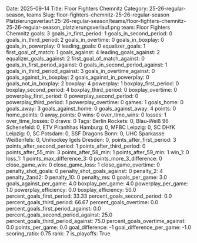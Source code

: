 Date: 2025-09-14
Title: Floor Fighters Chemnitz
Category: 25-26-regular-season, teams
Slug: floor-fighters-chemnitz-25-26-regular-season
Platzierungsverlauf:25-26-regular-season/teams/floor-fighters-chemnitz-25-26-regular-season_platzierungsverlauf.png
team: Floor Fighters Chemnitz
goals: 3
goals_in_first_period: 1
goals_in_second_period: 0
goals_in_third_period: 2
goals_in_overtime: 0
goals_in_boxplay: 0
goals_in_powerplay: 0
leading_goals: 0
equalizer_goals: 1
first_goal_of_match: 1
goals_against: 4
leading_goals_against: 2
equalizer_goals_against: 2
first_goal_of_match_against: 0
goals_in_first_period_against: 0
goals_in_second_period_against: 1
goals_in_third_period_against: 3
goals_in_overtime_against: 0
goals_against_in_boxplay: 2
goals_against_in_powerplay: 0
goals_not_in_boxplay: 2
boxplay: 4
powerplay: 1
boxplay_first_period: 0
boxplay_second_period: 4
boxplay_third_period: 0
boxplay_overtime: 0
powerplay_first_period: 0
powerplay_second_period: 0
powerplay_third_period: 1
powerplay_overtime: 0
games: 1
goals_home: 0
goals_away: 3
goals_against_home: 0
goals_against_away: 4
points: 0
home_points: 0
away_points: 0
wins: 0
over_time_wins: 0
losses: 1
over_time_losses: 0
draws: 0
Tags:  Berlin Rockets: 0,  Blau-Weiß 96 Schenefeld: 0,  ETV Piranhhas Hamburg: 0,  MFBC Leipzig: 0,  SC DHfK Leipzig: 0,  SC Potsdam: 0,  SSF Dragons Bonn: 0,  UHC Sparkasse Weißenfels: 0,  Unihockey Igels Dresden: 0,
points_after_first_period: 3
points_after_second_period: 1
points_after_third_period: 0
points_after_55_min: 3
points_after_58_min: 1
points_after_59_min: 1
win_1: 0
loss_1: 1
points_max_difference_3: 0
points_more_3_difference: 0
close_game_win: 0
close_game_loss: 1
close_game_overtime: 0
penalty_shot_goals: 0
penalty_shot_goals_against: 0
penalty_2: 4
penalty_2and2: 0
penalty_10: 0
penalty_ms: 0
goals_per_game: 3.0
goals_against_per_game: 4.0
boxplay_per_game: 4.0
powerplay_per_game: 1.0
powerplay_efficiency: 0.0
boxplay_efficiency: 50.0
percent_goals_first_period: 33.33
percent_goals_second_period: 0.0
percent_goals_third_period: 66.67
percent_goals_overtime: 0.0
percent_goals_first_period_against: 0.0
percent_goals_second_period_against: 25.0
percent_goals_third_period_against: 75.0
percent_goals_overtime_against: 0.0
points_per_game: 0.0
goal_difference: -1
goal_difference_per_game: -1.0
scoring_ratio: 0.75
rank: 7
is_playoffs: True
